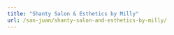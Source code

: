 ```yaml
---
title: "Shanty Salon & Esthetics by Milly"
url: /san-juan/shanty-salon-and-esthetics-by-milly/
---
```

